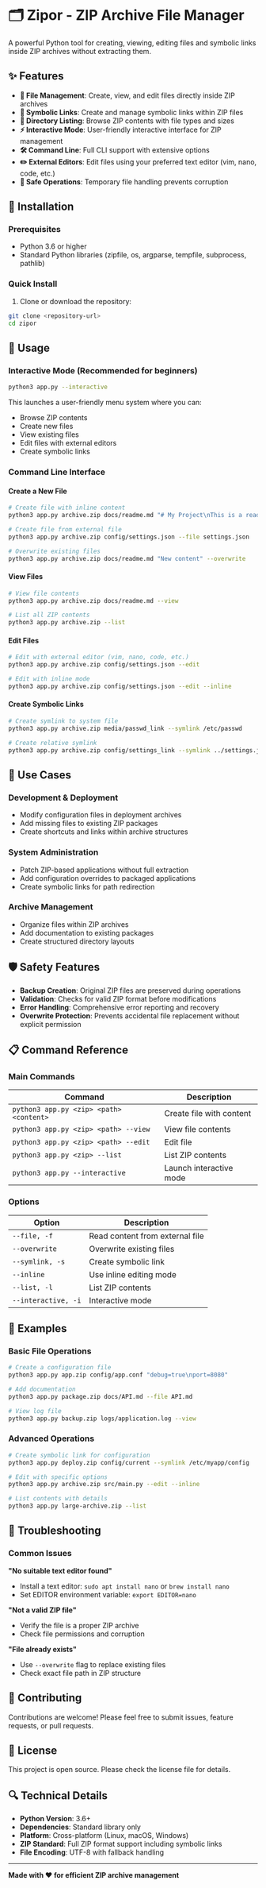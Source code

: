 # 🗂️ Zipor - ZIP Archive File Manager

A powerful Python tool for creating, viewing, editing files and symbolic links inside ZIP archives without extracting them.

## ✨ Features

- **📄 File Management**: Create, view, and edit files directly inside ZIP archives
- **🔗 Symbolic Links**: Create and manage symbolic links within ZIP files
- **📁 Directory Listing**: Browse ZIP contents with file types and sizes
- **⚡ Interactive Mode**: User-friendly interactive interface for ZIP management
- **🛠️ Command Line**: Full CLI support with extensive options
- **✏️ External Editors**: Edit files using your preferred text editor (vim, nano, code, etc.)
- **🔄 Safe Operations**: Temporary file handling prevents corruption

## 🚀 Installation

### Prerequisites

- Python 3.6 or higher
- Standard Python libraries (zipfile, os, argparse, tempfile, subprocess, pathlib)

### Quick Install

1. Clone or download the repository:
```bash
git clone <repository-url>
cd zipor
```

## 📖 Usage

### Interactive Mode (Recommended for beginners)

```bash
python3 app.py --interactive
```

This launches a user-friendly menu system where you can:
- Browse ZIP contents
- Create new files
- View existing files
- Edit files with external editors
- Create symbolic links

### Command Line Interface

#### Create a New File
```bash
# Create file with inline content
python3 app.py archive.zip docs/readme.md "# My Project\nThis is a readme file"

# Create file from external file
python3 app.py archive.zip config/settings.json --file settings.json

# Overwrite existing files
python3 app.py archive.zip docs/readme.md "New content" --overwrite
```

#### View Files
```bash
# View file contents
python3 app.py archive.zip docs/readme.md --view

# List all ZIP contents
python3 app.py archive.zip --list
```

#### Edit Files
```bash
# Edit with external editor (vim, nano, code, etc.)
python3 app.py archive.zip config/settings.json --edit

# Edit with inline mode
python3 app.py archive.zip config/settings.json --edit --inline
```

#### Create Symbolic Links
```bash
# Create symlink to system file
python3 app.py archive.zip media/passwd_link --symlink /etc/passwd

# Create relative symlink
python3 app.py archive.zip config/settings_link --symlink ../settings.json
```

## 🎯 Use Cases

### Development & Deployment
- Modify configuration files in deployment archives
- Add missing files to existing ZIP packages
- Create shortcuts and links within archive structures

### System Administration
- Patch ZIP-based applications without full extraction
- Add configuration overrides to packaged applications
- Create symbolic links for path redirection

### Archive Management
- Organize files within ZIP archives
- Add documentation to existing packages
- Create structured directory layouts

## 🛡️ Safety Features

- **Backup Creation**: Original ZIP files are preserved during operations
- **Validation**: Checks for valid ZIP format before modifications
- **Error Handling**: Comprehensive error reporting and recovery
- **Overwrite Protection**: Prevents accidental file replacement without explicit permission

## 📋 Command Reference

### Main Commands
| Command | Description |
|---------|-------------|
| `python3 app.py <zip> <path> <content>` | Create file with content |
| `python3 app.py <zip> <path> --view` | View file contents |
| `python3 app.py <zip> <path> --edit` | Edit file |
| `python3 app.py <zip> --list` | List ZIP contents |
| `python3 app.py --interactive` | Launch interactive mode |

### Options
| Option | Description |
|--------|-------------|
| `--file, -f` | Read content from external file |
| `--overwrite` | Overwrite existing files |
| `--symlink, -s` | Create symbolic link |
| `--inline` | Use inline editing mode |
| `--list, -l` | List ZIP contents |
| `--interactive, -i` | Interactive mode |

## 🔧 Examples

### Basic File Operations
```bash
# Create a configuration file
python3 app.py app.zip config/app.conf "debug=true\nport=8080"

# Add documentation
python3 app.py package.zip docs/API.md --file API.md

# View log file
python3 app.py backup.zip logs/application.log --view
```

### Advanced Operations
```bash
# Create symbolic link for configuration
python3 app.py deploy.zip config/current --symlink /etc/myapp/config

# Edit with specific options
python3 app.py archive.zip src/main.py --edit --inline

# List contents with details
python3 app.py large-archive.zip --list
```

## 🐛 Troubleshooting

### Common Issues

**"No suitable text editor found"**
- Install a text editor: `sudo apt install nano` or `brew install nano`
- Set EDITOR environment variable: `export EDITOR=nano`

**"Not a valid ZIP file"**
- Verify the file is a proper ZIP archive
- Check file permissions and corruption

**"File already exists"**
- Use `--overwrite` flag to replace existing files
- Check exact file path in ZIP structure

## 🤝 Contributing

Contributions are welcome! Please feel free to submit issues, feature requests, or pull requests.

## 📄 License

This project is open source. Please check the license file for details.

## 🔍 Technical Details

- **Python Version**: 3.6+
- **Dependencies**: Standard library only
- **Platform**: Cross-platform (Linux, macOS, Windows)
- **ZIP Standard**: Full ZIP format support including symbolic links
- **File Encoding**: UTF-8 with fallback handling

---

**Made with ❤️ for efficient ZIP archive management**
